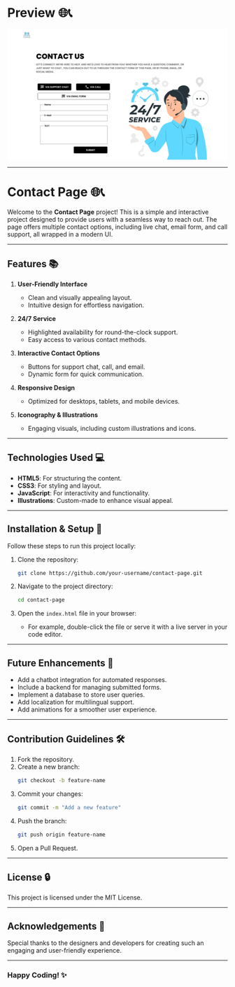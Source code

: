 # Preview 🌐📞

![Contact Page Preview](./ContactPage.png)

---

# Contact Page 🌐📞

Welcome to the **Contact Page** project! This is a simple and interactive project designed to provide users with a seamless way to reach out. The page offers multiple contact options, including live chat, email form, and call support, all wrapped in a modern UI.

---

## Features 📚

1. **User-Friendly Interface**
   - Clean and visually appealing layout.
   - Intuitive design for effortless navigation.

2. **24/7 Service**
   - Highlighted availability for round-the-clock support.
   - Easy access to various contact methods.

3. **Interactive Contact Options**
   - Buttons for support chat, call, and email.
   - Dynamic form for quick communication.

4. **Responsive Design**
   - Optimized for desktops, tablets, and mobile devices.

5. **Iconography & Illustrations**
   - Engaging visuals, including custom illustrations and icons.

---

## Technologies Used 💻

- **HTML5**: For structuring the content.
- **CSS3**: For styling and layout.
- **JavaScript**: For interactivity and functionality.
- **Illustrations**: Custom-made to enhance visual appeal.

---

## Installation & Setup 🚀

Follow these steps to run this project locally:

1. Clone the repository:
   ```bash
   git clone https://github.com/your-username/contact-page.git
   ```

2. Navigate to the project directory:
   ```bash
   cd contact-page
   ```

3. Open the `index.html` file in your browser:
   - For example, double-click the file or serve it with a live server in your code editor.

---

## Future Enhancements 🎡

- Add a chatbot integration for automated responses.
- Include a backend for managing submitted forms.
- Implement a database to store user queries.
- Add localization for multilingual support.
- Add animations for a smoother user experience.

---

## Contribution Guidelines 🛠️

1. Fork the repository.
2. Create a new branch:
   ```bash
   git checkout -b feature-name
   ```
3. Commit your changes:
   ```bash
   git commit -m "Add a new feature"
   ```
4. Push the branch:
   ```bash
   git push origin feature-name
   ```
5. Open a Pull Request.

---

## License 🔒

This project is licensed under the MIT License.

---

## Acknowledgements 🙏

Special thanks to the designers and developers for creating such an engaging and user-friendly experience.

---

### Happy Coding! ✨

